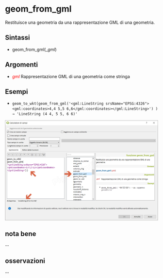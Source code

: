 # geom_from_gml

Restituisce una geometria da una rappresentazione GML di una geometria.

## Sintassi

- geom_from_gml(_<span style="color:red;"></span>_gml</span>_)

## Argomenti

* _<span style="color:red;">gml</span>_ Rappresentazione GML di una geometria come stringa

## Esempi

* `geom_to_wkt(geom_from_gml('<gml:LineString srsName="EPSG:4326"><gml:coordinates>4,4 5,5 6,6</gml:coordinates></gml:LineString>') )  → 'LineString (4 4, 5 5, 6 6)'`

![](../../img/geometria/geom_from_gml/geom_from_gml1.png)

## nota bene

--

## osservazioni

--